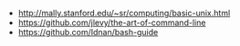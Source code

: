 - http://mally.stanford.edu/~sr/computing/basic-unix.html
- https://github.com/jlevy/the-art-of-command-line
- https://github.com/Idnan/bash-guide
